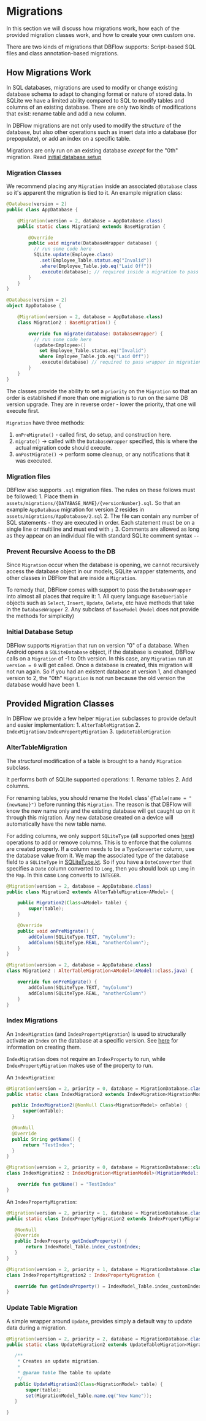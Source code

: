 # Migrations

In this section we will discuss how migrations work, how each of the provided migration classes work, and how to create your own custom one.

There are two kinds of migrations that DBFlow supports: Script-based SQL files and class annotation-based migrations.

## How Migrations Work

In SQL databases, migrations are used to modify or change existing database schema to adapt to changing format or nature of stored data. In SQLite we have a limited ability compared to SQL to modify tables and columns of an existing database. There are only two kinds of modifications that exist: rename table and add a new column.

In DBFlow migrations are not only used to modify the _structure_ of the database, but also other operations such as insert data into a database \(for prepopulate\), or add an index on a specific table.

Migrations are only run on an existing database _except_ for the "0th" migration. Read [initial database setup](migrations.md#initial-database-setup)

### Migration Classes

We recommend placing any `Migration` inside an associated `@Database` class so it's apparent the migration is tied to it. An example migration class:

```java
@Database(version = 2)
public class AppDatabase {

    @Migration(version = 2, database = AppDatabase.class)
    public static class Migration2 extends BaseMigration {

        @Override
        public void migrate(DatabaseWrapper database) {
          // run some code here
          SQLite.update(Employee.class)
            .set(Employee_Table.status.eq("Invalid"))
            .where(Employee_Table.job.eq("Laid Off"))
            .execute(database); // required inside a migration to pass the wrapper
        }
    }
}
```

```kotlin
@Database(version = 2)
object AppDatabase {

    @Migration(version = 2, database = AppDatabase.class)
    class Migration2 : BaseMigration() {

        override fun migrate(database: DatabaseWrapper) {
          // run some code here
          (update<Employee>()
            set Employee_Table.status.eq("Invalid")
            where Employee_Table.job.eq("Laid Off"))
            .execute(database) // required to pass wrapper in migration
        }
    }
}
```

The classes provide the ability to set a `priority` on the `Migration` so that an order is 
established if more than one migration is to run on the same DB version upgrade.
They are in reverse order - lower the priority, that one will execute first.

`Migration` have three methods:
  1. `onPreMigrate()` - called first, do setup, and construction here.
  2. `migrate()` -&gt; called with the `DatabaseWrapper` specified, this is where the actual migration code should execute. 
  3. `onPostMigrate()` -&gt; perform some cleanup, or any notifications that it was executed.

### Migration files

DBFlow also supports `.sql` migration files. The rules on these follows must be followed: 1. Place them in `assets/migrations/{DATABASE_NAME}/{versionNumber}.sql`. So that an example `AppDatabase` migration for version 2 resides in `assets/migrations/AppDatabase/2.sql` 2. The file can contain any number of SQL statements - they are executed in order. Each statement must be on a single line or multiline and must end with `;` 3. Comments are allowed as long as they appear on an individual file with standard SQLite comment syntax `--`

### Prevent Recursive Access to the DB

Since `Migration` occur when the database is opening, we cannot recursively access the database object in our models, SQLite wrapper statements, and other classes in DBFlow that are inside a `Migration`.

To remedy that, DBFlow comes with support to pass the `DatabaseWrapper` into almost all places that require it: 1. All query language `BaseQueriable` objects such as `Select`, `Insert`, `Update`, `Delete`, etc have methods that take in the `DatabaseWrapper` 2. Any subclass of `BaseModel` \(`Model` does not provide the methods for simplicity\)

### Initial Database Setup

DBFlow supports `Migration` that run on version "0" of a database. When Android opens a `SQLiteDatabase` object, if the database is created, DBFlow calls on a `Migration` of -1 to 0th version. In this case, any `Migration` run at `version = 0` will get called. Once a database is created, this migration will not run again. So if you had an existent database at version 1, and changed version to 2, the "0th" `Migration` is not run because the old version the database would have been 1.

## Provided Migration Classes

In DBFlow we provide a few helper `Migration` subclasses to provide default and easier implementation: 1. `AlterTableMigration` 2. `IndexMigration/IndexPropertyMigration` 3. `UpdateTableMigration`

### AlterTableMigration

The _structural_ modification of a table is brought to a handy `Migration` subclass.

It performs both of SQLite supported operations: 1. Rename tables 2. Add columns.

For renaming tables, you should rename the `Model` class' `@Table(name = "{newName}")` before running this `Migration`. The reason is that DBFlow will know the new name only and the existing database will get caught up on it through this migration. Any new database created on a device will automatically have the new table name.

For adding columns, we only support `SQLiteType` \(all supported ones [here](https://www.sqlite.org/datatype3.html)\) operations to add or remove columns. This is to enforce that the columns are created properly. If a column needs to be a `TypeConverter` column, use the database value from it. We map the associated type of the database field to a `SQLiteType` in [SQLiteType.kt](https://github.com/agrosner/DBFlow/tree/fb3739caa4c894d50fd0d7873c70a33416c145e6/dbflow/src/main/java/com/dbflow5/sql/SQLiteType.kt). So if you have a `DateConverter` that specifies a `Date` column converted to `Long`, then you should look up `Long` in the `Map`. In this case `Long` converts to `INTEGER`.

```java
@Migration(version = 2, database = AppDatabase.class)
public class Migration2 extends AlterTableMigration<AModel> {

    public Migration2(Class<AModel> table) {
        super(table);
    }

    @Override
    public void onPreMigrate() {
        addColumn(SQLiteType.TEXT, "myColumn");
        addColumn(SQLiteType.REAL, "anotherColumn");
    }
}
```

```kotlin
@Migration(version = 2, database = AppDatabase.class)
class Migration2 : AlterTableMigration<AModel>(AModel::class.java) {

    override fun onPreMigrate() {
        addColumn(SQLiteType.TEXT, "myColumn")
        addColumn(SQLiteType.REAL, "anotherColumn")
    }
}
```

### Index Migrations

An `IndexMigration` \(and `IndexPropertyMigration`\) is used to structurally activate an `Index` on the database at a specific version. See [here](../advanced-usage/indexing.md) for information on creating them.

`IndexMigration` does not require an `IndexProperty` to run, while `IndexPropertyMigration` makes use of the property to run.

An `IndexMigration`:

```java
@Migration(version = 2, priority = 0, database = MigrationDatabase.class)
public static class IndexMigration2 extends IndexMigration<MigrationModel> {

  public IndexMigration2(@NonNull Class<MigrationModel> onTable) {
      super(onTable);
  }

  @NonNull
  @Override
  public String getName() {
      return "TestIndex";
  }
}
```

```kotlin
@Migration(version = 2, priority = 0, database = MigrationDatabase::class)
class IndexMigration2 : IndexMigration<MigrationModel>(MigrationModel::class.java) {

    override fun getName() = "TestIndex"
}
```

An `IndexPropertyMigration`:

```java
@Migration(version = 2, priority = 1, database = MigrationDatabase.class)
public static class IndexPropertyMigration2 extends IndexPropertyMigration {

   @NonNull
   @Override
   public IndexProperty getIndexProperty() {
       return IndexModel_Table.index_customIndex;
   }
}
```

```kotlin
@Migration(version = 2, priority = 1, database = MigrationDatabase.class)
class IndexPropertyMigration2 : IndexPropertyMigration {

   override fun getIndexProperty() = IndexModel_Table.index_customIndex
}
```

### Update Table Migration

A simple wrapper around `Update`, provides simply a default way to update data during a migration.

```java
@Migration(version = 2, priority = 2, database = MigrationDatabase.class)
public static class UpdateMigration2 extends UpdateTableMigration<MigrationModel> {

   /**
    * Creates an update migration.
    *
    * @param table The table to update
    */
   public UpdateMigration2(Class<MigrationModel> table) {
       super(table);
       set(MigrationModel_Table.name.eq("New Name"));
   }

}
```

